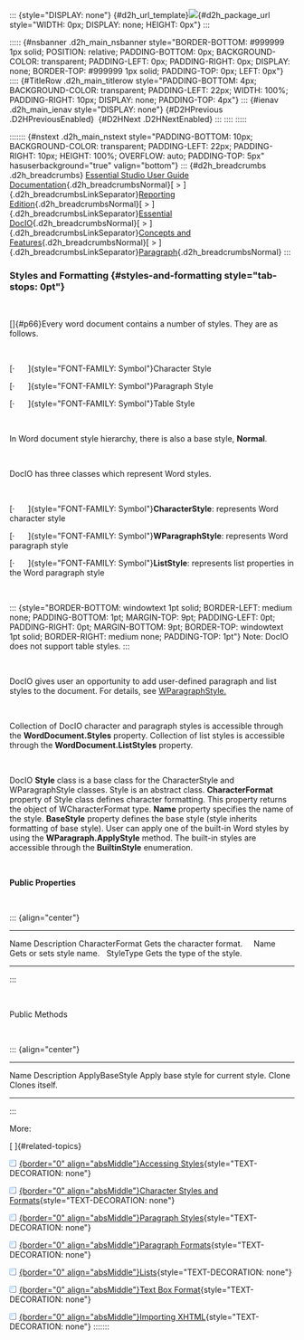 ::: {style="DISPLAY: none"}
[](ms-xhelp:///?Id=d2h_url_template){#d2h_url_template}![](!package_url!){#d2h_package_url style="WIDTH: 0px; DISPLAY: none; HEIGHT: 0px"}
:::

::::: {#nsbanner .d2h_main_nsbanner style="BORDER-BOTTOM: #999999 1px solid; POSITION: relative; PADDING-BOTTOM: 0px; BACKGROUND-COLOR: transparent; PADDING-LEFT: 0px; PADDING-RIGHT: 0px; DISPLAY: none; BORDER-TOP: #999999 1px solid; PADDING-TOP: 0px; LEFT: 0px"}
:::: {#TitleRow .d2h_main_titlerow style="PADDING-BOTTOM: 4px; BACKGROUND-COLOR: transparent; PADDING-LEFT: 22px; WIDTH: 100%; PADDING-RIGHT: 10px; DISPLAY: none; PADDING-TOP: 4px"}
::: {#ienav .d2h_main_ienav style="DISPLAY: none"}
[](ms-xhelp:///?Id=9202533e-a9c3-47c0-9762-dad7bcfdc47a){#D2HPrevious .D2HPreviousEnabled}  [](ms-xhelp:///?Id=b4e6a0de-f2a4-41d4-8e20-2b69555a0cfb){#D2HNext .D2HNextEnabled}
:::
::::
:::::

::::::: {#nstext .d2h_main_nstext style="PADDING-BOTTOM: 10px; BACKGROUND-COLOR: transparent; PADDING-LEFT: 22px; PADDING-RIGHT: 10px; HEIGHT: 100%; OVERFLOW: auto; PADDING-TOP: 5px" hasuserbackground="true" valign="bottom"}
::: {#d2h_breadcrumbs .d2h_breadcrumbs}
[Essential Studio User Guide Documentation](ms-xhelp:///?Id=12457748-09e3-4d74-a240-8e049cedf030){.d2h_breadcrumbsNormal}[ \> ]{.d2h_breadcrumbsLinkSeparator}[Reporting Edition](ms-xhelp:///?Id=027aa5b6-6676-4f93-ad23-c20e8c45792e){.d2h_breadcrumbsNormal}[ \> ]{.d2h_breadcrumbsLinkSeparator}[Essential DocIO](ms-xhelp:///?Id=b88d77b3-4c51-460f-a761-d2ef6d5b0ca6){.d2h_breadcrumbsNormal}[ \> ]{.d2h_breadcrumbsLinkSeparator}[Concepts and Features](ms-xhelp:///?Id=c1881696-52ce-4414-9f3d-97433d8e9775){.d2h_breadcrumbsNormal}[ \> ]{.d2h_breadcrumbsLinkSeparator}[Paragraph](ms-xhelp:///?Id=2ca51ad2-2f2e-40ba-9220-4c0bdf3eba1b){.d2h_breadcrumbsNormal}
:::

### Styles and Formatting {#styles-and-formatting style="tab-stops: 0pt"}

 

[]{#p66}Every word document contains a number of styles. They are as follows.

 

[·      ]{style="FONT-FAMILY: Symbol"}Character Style

[·      ]{style="FONT-FAMILY: Symbol"}Paragraph Style

[·      ]{style="FONT-FAMILY: Symbol"}Table Style

 

In Word document style hierarchy, there is also a base style, **Normal**.

 

DocIO has three classes which represent Word styles.

 

[·      ]{style="FONT-FAMILY: Symbol"}**CharacterStyle**: represents Word character style

[·      ]{style="FONT-FAMILY: Symbol"}**WParagraphStyle**: represents Word paragraph style

[·      ]{style="FONT-FAMILY: Symbol"}**ListStyle**: represents list properties in the Word paragraph style

 

::: {style="BORDER-BOTTOM: windowtext 1pt solid; BORDER-LEFT: medium none; PADDING-BOTTOM: 1pt; MARGIN-TOP: 9pt; PADDING-LEFT: 0pt; PADDING-RIGHT: 0pt; MARGIN-BOTTOM: 9pt; BORDER-TOP: windowtext 1pt solid; BORDER-RIGHT: medium none; PADDING-TOP: 1pt"}
Note: DocIO does not support table styles.
:::

 

DocIO gives user an opportunity to add user-defined paragraph and list styles to the document. For details, see [WParagraphStyle.](ms-xhelp:///?Id=5cae42e5-3458-4608-9b2c-653a75175b48)

 

Collection of DocIO character and paragraph styles is accessible through the **WordDocument.Styles** property. Collection of list styles is accessible through the **WordDocument.ListStyles** property.

 

DocIO **Style** class is a base class for the CharacterStyle and WParagraphStyle classes. Style is an abstract class. **CharacterFormat** property of Style class defines character formatting. This property returns the object of WCharacterFormat type. **Name** property specifies the name of the style. **BaseStyle** property defines the base style (style inherits formatting of base style). User can apply one of the built-in Word styles by using the **WParagraph.ApplyStyle** method. The built-in styles are accessible through the **BuiltinStyle** enumeration.

 

**Public Properties**

 

::: {align="center"}
  ----------------- --------------------------------
  Name              Description
  CharacterFormat   Gets the character format.    
  Name              Gets or sets style name.  
  StyleType         Gets the type of the style.  
  ----------------- --------------------------------
:::

 

Public Methods

 

::: {align="center"}
  ---------------- -------------------------------------
  Name             Description
  ApplyBaseStyle   Apply base style for current style.
  Clone            Clones itself.
  ---------------- -------------------------------------
:::

More:

[ ]{#related-topics}

[![](button.gif){border="0" align="absMiddle"}Accessing Styles](ms-xhelp:///?Id=e8454723-67b5-4419-b378-67f478bfeca0){style="TEXT-DECORATION: none"}

[![](button.gif){border="0" align="absMiddle"}Character Styles and Formats](ms-xhelp:///?Id=94dfb696-b7a6-488a-b758-d977737f9588){style="TEXT-DECORATION: none"}

[![](button.gif){border="0" align="absMiddle"}Paragraph Styles](ms-xhelp:///?Id=5cae42e5-3458-4608-9b2c-653a75175b48){style="TEXT-DECORATION: none"}

[![](button.gif){border="0" align="absMiddle"}Paragraph Formats](ms-xhelp:///?Id=044bea7a-9921-4e67-b528-6ded19bff386){style="TEXT-DECORATION: none"}

[![](button.gif){border="0" align="absMiddle"}Lists](ms-xhelp:///?Id=821554c3-c2c1-43bb-ba40-689c0d9aa4fb){style="TEXT-DECORATION: none"}

[![](button.gif){border="0" align="absMiddle"}Text Box Format](ms-xhelp:///?Id=b0a82974-88d0-4521-8612-b27354a25daf){style="TEXT-DECORATION: none"}

[![](button.gif){border="0" align="absMiddle"}Importing XHTML](ms-xhelp:///?Id=08c457a7-2a6e-41d6-9964-11d2e8aeda87){style="TEXT-DECORATION: none"}
:::::::
